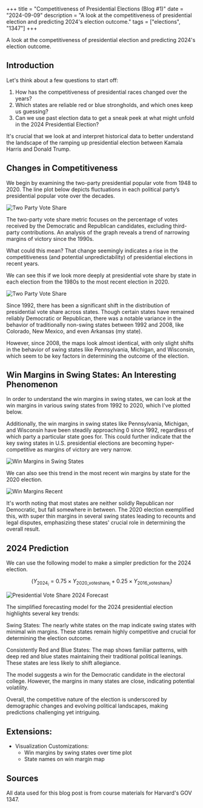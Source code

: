 +++
title = "Competitiveness of Presidential Elections (Blog #1)"
date = "2024-09-09"
description = "A look at the competitiveness of presidential election and predicting 2024's election outcome."
tags = ["elections", "1347"]
+++

A look at the competitiveness of presidential election and predicting 2024's election outcome.

## Introduction

Let's think about a few questions to start off: 
1. How has the competitiveness of presidential races changed over the years?
2. Which states are reliable red or blue strongholds, and which ones keep us guessing?
3. Can we use past election data to get a sneak peek at what might unfold in the 2024 Presidential Election?

It's crucial that we look at and interpret historical data to better understand the landscape of the ramping up presidential election between Kamala Harris and Donald Trump. 

## Changes in Competitiveness

We begin by examining the two-party presidential popular vote from 1948 to 2020. The line plot below depicts fluctuations in each political party’s presidential popular vote over the decades.

![Two Party Vote Share](/images/PV_national_historical.png "Two Party Vote Share")

The two-party vote share metric focuses on the percentage of votes received by the Democratic and Republican candidates, excluding third-party contributions. An analysis of the graph reveals a trend of narrowing margins of victory since the 1990s. 

What could this mean? That change seemingly indicates a rise in the competitiveness (and potential unpredictability) of presidential elections in recent years. 

We can see this if we look more deeply at presidential vote share by state in each election from the 1980s to the most recent election in 2020.

![Two Party Vote Share](/images/PV_states_historical.png "Two Party Vote Share")

Since 1992, there has been a significant shift in the distribution of presidential vote share across states. Though certain states have remained reliably Democratic or Republican, there was a notable variance in the behavior of traditionally non-swing states between 1992 and 2008, like Colorado, New Mexico, and even Arkansas (my state). 

However, since 2008, the maps look almost identical, with only slight shifts in the behavior of swing states like Pennsylvania, Michigan, and Wisconsin, which seem to be key factors in determining the outcome of the election. 

## Win Margins in Swing States: An Interesting Phenomenon

In order to understand the win margins in swing states, we can look at the win margins in various swing states from 1992 to 2020, which I've plotted below. 

Additionally, the win margins in swing states like Pennsylvania, Michigan, and Wisconsin have been steadily approaching 0 since 1992, regardless of which party a particular state goes for. This could further indicate that the key swing states in U.S. presidential elections are becoming hyper-competitive as margins of victory are very narrow. 

![Win Margins in Swing States](/images/swing_states_margins_1992_2020.png "Win Margins in Swing States")

We can also see this trend in the most recent win margins by state for the 2020 election. 

![Win Margins Recent](/images/win_margins_most_recent.png "Win Margins in 2020")

 It's worth noting that most states are neither solidly Republican nor Democratic, but fall somewhere in between. The 2020 election exemplified this, with super thin margins in several swing states leading to recounts and legal disputes, emphasizing these states' crucial role in determining the overall result. 

## 2024 Prediction

We can use the following model to make a simpler prediction for the 2024 election. 

$$(Y_{2024_i} = 0.75 \times Y_{2020\text{_voteshare}_i} + 0.25 \times Y_{2016\text{_voteshare}_i})$$

![Presidential Vote Share 2024 Forecast](/images/PV2024_simple_forecast_states.png "Presidential Vote Share 2024 Forecast")

The simplified forecasting model for the 2024 presidential election highlights several key trends:

Swing States: The nearly white states on the map indicate swing states with minimal win margins. These states remain highly competitive and crucial for determining the election outcome.

Consistently Red and Blue States: The map shows familiar patterns, with deep red and blue states maintaining their traditional political leanings. These states are less likely to shift allegiance.

The model suggests a win for the Democratic candidate in the electoral college. However, the margins in many states are close, indicating potential volatility.

Overall, the competitive nature of the election is underscored by demographic changes and evolving political landscapes, making predictions challenging yet intriguing.

## Extensions: 
- Visualization Customizations: 
  - Win margins by swing states over time plot
  - State names on win margin map

## Sources
All data used for this blog post is from course materials for Harvard's GOV 1347.